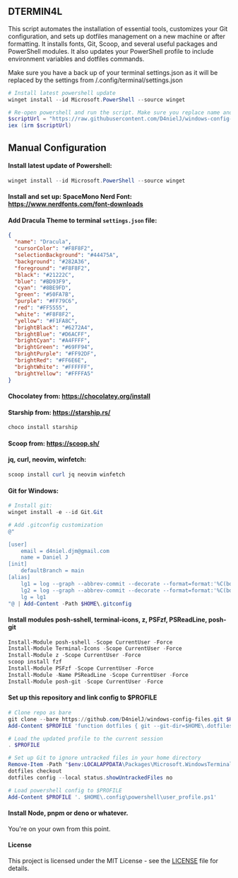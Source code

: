 ## **DTERMIN4L**

This script automates the installation of essential tools, customizes your Git configuration, and sets up dotfiles management on a new machine or after formatting. It installs fonts, Git, Scoop, and several useful packages and PowerShell modules. It also updates your PowerShell profile to include environment variables and dotfiles commands.

Make sure you have a back up of your terminal settings.json as it will be replaced by the settings from /.config/terminal/settings.json

```powershell
# Install latest powershell update
winget install --id Microsoft.PowerShell --source winget
```

```powershell
# Re-open powershell and run the script. Make sure you replace name and email with yours.
$scriptUrl = "https://raw.githubusercontent.com/D4nielJ/windows-config-files/refs/heads/main/.dotfiles/dtermin4l.ps1"
iex (irm $scriptUrl)
```

## **Manual Configuration**

#### Install latest update of Powershell:

```powershell
winget install --id Microsoft.PowerShell --source winget
```

#### Install and set up: SpaceMono Nerd Font: https://www.nerdfonts.com/font-downloads

#### Add Dracula Theme to terminal `settings.json` file:

```json
{
  "name": "Dracula",
  "cursorColor": "#F8F8F2",
  "selectionBackground": "#44475A",
  "background": "#282A36",
  "foreground": "#F8F8F2",
  "black": "#21222C",
  "blue": "#BD93F9",
  "cyan": "#8BE9FD",
  "green": "#50FA7B",
  "purple": "#FF79C6",
  "red": "#FF5555",
  "white": "#F8F8F2",
  "yellow": "#F1FA8C",
  "brightBlack": "#6272A4",
  "brightBlue": "#D6ACFF",
  "brightCyan": "#A4FFFF",
  "brightGreen": "#69FF94",
  "brightPurple": "#FF92DF",
  "brightRed": "#FF6E6E",
  "brightWhite": "#FFFFFF",
  "brightYellow": "#FFFFA5"
}
```

#### Chocolatey from: https://chocolatey.org/install

#### Starship from: https://starship.rs/

```powershell
choco install starship
```

#### Scoop from: https://scoop.sh/

#### jq, curl, neovim, winfetch:

```powershell
scoop install curl jq neovim winfetch
```

#### Git for Windows:

```powershell
# Install git:
winget install -e --id Git.Git

# Add .gitconfig customization
@"

[user]
    email = d4niel.djm@gmail.com
    name = Daniel J
[init]
    defaultBranch = main
[alias]
    lg1 = log --graph --abbrev-commit --decorate --format=format:'%C(bold blue)%h%C(reset) - %C(bold green)(%ar)%C(reset) %C(white)%s%C(reset) %C(dim white)- %an%C(reset)%C(auto)%d%C(reset)' --all
    lg2 = log --graph --abbrev-commit --decorate --format=format:'%C(bold blue)%h%C(reset) - %C(bold cyan)%aD%C(reset) %C(bold green)(%ar)%C(reset)%C(auto)%d%C(reset)%n''          %C(white)%s%C(reset) %C(dim white)- %an%C(reset)'
    lg = lg1
"@ | Add-Content -Path $HOME\.gitconfig
```

#### Install modules posh-sshell, terminal-icons, z, PSFzf, PSReadLine, posh-git

```powershell
Install-Module posh-sshell -Scope CurrentUser -Force
Install-Module Terminal-Icons -Scope CurrentUser -Force
Install-Module z -Scope CurrentUser -Force
scoop install fzf
Install-Module PSFzf -Scope CurrentUser -Force
Install-Module -Name PSReadLine -Scope CurrentUser -Force
Install-Module posh-git -Scope CurrentUser -Force
```

#### Set up this repository and link config to $PROFILE

```powershell
# Clone repo as bare
git clone --bare https://github.com/D4nielJ/windows-config-files.git $HOME/.dotfiles
Add-Content $PROFILE 'function dotfiles { git --git-dir=$HOME\.dotfiles --work-tree=$HOME @args }'

# Load the updated profile to the current session
. $PROFILE

# Set up Git to ignore untracked files in your home directory
Remove-Item -Path "$env:LOCALAPPDATA\Packages\Microsoft.WindowsTerminal_8wekyb3d8bbwe\LocalState\settings.json" -Force
dotfiles checkout
dotfiles config --local status.showUntrackedFiles no

# Load powershell config to $PROFILE
Add-Content $PROFILE '. $HOME\.config\powershell\user_profile.ps1'
```

#### Install Node, pnpm or deno or whatever.

You're on your own from this point.

#### License

This project is licensed under the MIT License - see the [LICENSE](./LICENSE) file for details.
